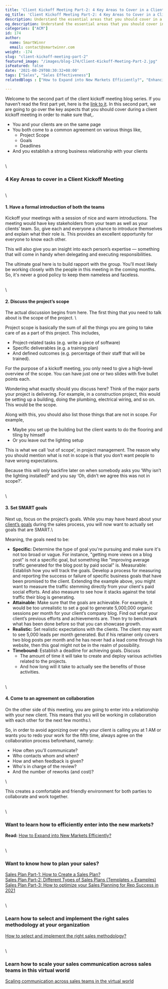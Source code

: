 ```yaml
---
title: 'Client Kickoff Meeting Part-2: 4 Key Areas to Cover in a Client Kickoff Meeting'
og_title: 'Client Kickoff Meeting Part-2: 4 Key Areas to Cover in a Client Kickoff Meeting'
description: Understand the essential areas that you should cover in a client kickoff meeting
og_description: Understand the essential areas that you should cover in a client kickoff meeting
categories: ["ACM"]
id: 174
author:
  name: SmartWinnr
  email: contact@smartwinnr.com
weight: -174
slug: "client-kickoff-meeting-part-2"
featured_image: "/images/blog-174/Client-Kickoff-Meeting-Part-2.jpg"
isFeatured: false
date: '2021-08-29T08:30:32+08:00'
tags: ["Sales", "Sales Effectiveness"]
relatedBlogs : ["How to Expand into New Markets Efficiently?", "Enhancing customer engagement with the help of enablement", "How to Gather Competitive Intelligence from the Field", "Best Ways to Capture Feedback from the Customers", "Collect Customer Insights on your Brand and Products", "5 Best Ways to Improve your Customer Satisfaction Survey Rate", "How to select and implement the right sales methodology?", "Scaling communication across sales teams in the virtual world"]

---
```


Welcome to the second part of the client kickoff meeting blog series. If you haven’t read the first part yet, here is the [link to it](https://www.smartwinnr.com/post/client-kickoff-meeting-part-1/). In this second part, we are going to go over the key aspects that you should cover during a client kickoff meeting in order to make sure that,.

* You and your clients are on the same page
* You both come to a common agreement on various things like,
  * Project Scope
  * Goals
  * Deadlines
* And you establish a strong business relationship with your clients

\
\

### **4 Key Areas to cover in a Client Kickoff Meeting**

\
\
   
#### **1. Have a formal introduction of both the teams**

<div class="ml_special_div_blog ml-margin-bottom10">
  <div class="ml_special_div_blog_content ml-margin-top10 ml-margin-bottom10">
    <p>Kickoff your meetings with a session of nice and warm introductions. The meeting would have key stakeholders from your team as well as your clients’ team. So, give each and everyone a chance to introduce themselves and explain what their role is. This provides an excellent opportunity for everyone to know each other.</p>
  </div>
  <div class="ml_special_div_blog_content ml-margin-top10 ml-margin-bottom10">
    <p>This will also give you an insight into each person’s expertise — something that will come in handy when delegating and executing responsibilities.</p>
  </div>
</div>

The ultimate goal here is to build rapport with the group. You'll most likely be working closely with the people in this meeting in the coming months. So, it's never a good policy to keep them nameless and faceless.

\
\

#### **2. Discuss the project’s scope**

The actual discussion begins from here. The first thing that you need to talk about is the scope of the project. \ 

<div class="ml_special_div_blog ml-margin-bottom10">
  <div class="ml_special_div_blog_content ml-margin-top10 ml-margin-bottom10">
    <p> Project scope is basically the sum of all the things you are going to take care of as a part of this project. This includes,</p>
    <ul>
      <li> Project-related tasks (e.g. write a piece of software) </li> 
      <li> Specific deliverables (e.g. a training plan) </li>
      <li> And defined outcomes (e.g. percentage of their staff that will be trained). </li>
    </ul>
  </div>
  <div class="ml_special_div_blog_content ml-margin-top10 ml-margin-bottom10">
    <p> For the purpose of a kickoff meeting, you only need to give a high-level overview of the scope. You can have just one or two slides with five bullet points each.</p>
  </div>
  <div class="ml_special_div_blog_content ml-margin-top10 ml-margin-bottom10">
    <p> Wondering what exactly should you discuss here? Think of the major parts your project is delivering. For example, in a construction project, this would be setting up a building, doing the plumbing, electrical wiring, and so on. This would be the scope.</p>
  </div>
  <div class="ml_special_div_blog_content ml-margin-top10 ml-margin-bottom10">
    <p> Along with this, you should also list those things that are not in scope. For example,</p>
    <ul>
      <li> Maybe you set up the building but the client wants to do the flooring and tiling by himself </li> 
      <li> Or you leave out the lighting setup </li>
    </ul>
  </div>
  <div class="ml_special_div_blog_content ml-margin-top10 ml-margin-bottom10">
    <p> This is what we call ‘out of scope‘, in project management. The reason why you should mention what is not in scope is that you don’t want people to have wrong expectations. </p>
  </div>
</div>

Because this will only backfire later on when somebody asks you ‘Why isn’t the lighting installed?’ and you say ‘Oh, didn’t we agree this was not in scope?’.

\
\

#### **3. Set SMART goals**

Next up, focus on the project’s goals. While you may have heard about your [client’s goals](https://www.smartwinnr.com/post/kpi-gamification-how-to-select-kpis/) during the sales process, you will now want to actually set goals that are SMART.\

<div class="ml_special_div_blog ml-margin-bottom10">
  <div class="ml_special_div_blog_content ml-margin-top10 ml-margin-bottom10">
    <p>Meaning, the goals need to be:</p>
    <ul>
      <li> <b>Specific:</b> Determine the type of goal you're pursuing and make sure it's not too broad or vague. For instance, "getting more views on a blog post" is not a specific goal, but something like "improving average traffic generated for the blog post by paid social" is.
Measurable: Establish how you will track the goals. Develop a process for measuring and reporting the success or failure of specific business goals that have been promised to the client. Extending the example above, you might want to measure the traffic stemming directly from your client's paid social efforts. And also measure to see how it stacks against the total traffic their blog is generating. </li>
    <li> <b>Attainable:</b> Make sure that the goals are achievable. For example, it would be too unrealistic to set a goal to generate 5,000,000 organic sessions per month for your client’s company blog. Find out what your client’s previous efforts and achievements are. Then try to benchmark what has been done before so that you can showcase growth. </li>
    <li> <b>Realistic:</b> Set realistic expectations with the clients. The client may want to see 5,000 leads per month generated. But if his retainer only covers two blog posts per month and he has never had a lead come through his website, then this goal might not be in the realm of possibility. </li>
  <li> <b>Timebound:</b> Establish a deadline for achieving goals. Discuss
    <ul>
    <li>The amount of time it will take to create and deploy various activities related to the projects.</li>
    <li>And how long will it take to actually see the benefits of those activities.</li>
    </ul> 
  </li>
    </ul>
  </div>
</div>

\
\

#### **4. Come to an agreement on collaboration**

On the other side of this meeting, you are going to enter into a relationship with your new client. This means that you will be working in collaboration with each other for the next few months.\

<div class="ml_special_div_blog ml-margin-bottom10">
  <div class="ml_special_div_blog_content ml-margin-top10 ml-margin-bottom10">
    <p>So, in order to avoid agonizing over why your client is calling you at 1 AM or wants you to redo your work for the fifth time, always agree on the collaboration process beforehand, namely:</p>
    <ul>
      <li>How often you'll communicate?</li>
      <li>Who contacts whom and when?</li>
      <li>How and when feedback is given?</li>
      <li>Who's in charge of the review?</li>
      <li>And the number of reworks (and cost)?</li>
    </ul>
  </div>
</div>

\

This creates a comfortable and friendly environment for both parties to collaborate and work together. 

\
\

### Want to learn how to efficiently enter into the new markets?

**Read:** [How to Expand into New Markets Efficiently?](https://smartwinnr.com/post/how-to-expand-into-new-markets-efficiently/)

\
\

### Want to know how to plan your sales?

[Sales Plan Part-1: How to Create a Sales Plan?](https://smartwinnr.com/post/sales-plan-part-1-how-to-create-a-sales-plan/)\
[Sales Plan Part-2: Different Types of Sales Plans (Templates + Examples)](https://smartwinnr.com/post/sales-plan-part-2-different-types-of-sales-plans/)\
[Sales Plan Part-3: How to optimize your Sales Planning for Rep Success in 2021](https://smartwinnr.com/post/sales-plan-part-3-how-to-optimize-your-sales-planning-for-rep-success-in-2021/)

\
\

### Learn how to select and implement the right sales methodology at your organization

[How to select and implement the right sales methodology?](https://smartwinnr.com/post/how-to-select-and-implement-the-right-sales-methodology/)

\
\

### Learn how to scale your sales communication across sales teams in this virtual world

[Scaling communication across sales teams in the virtual world](https://smartwinnr.com/post/scaling-communication-across-sales-teams-in-the-virtual-world/)

